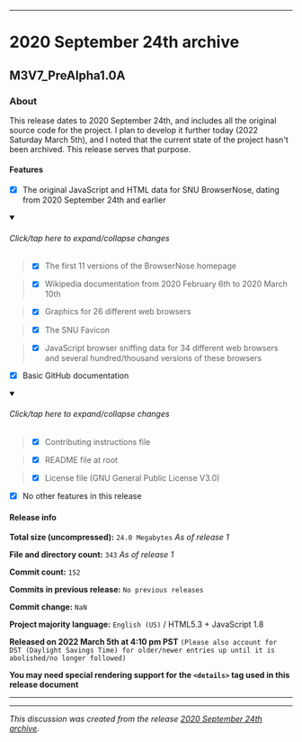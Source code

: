 ***

# 2020 September 24th archive

## M3V7_PreAlpha1.0A

### About

This release dates to 2020 September 24th, and includes all the original source code for the project. I plan to develop it further today (2022 Saturday March 5th), and I noted that the current state of the project hasn't been archived. This release serves that purpose.

#### Features

- [x] The original JavaScript and HTML data for SNU BrowserNose, dating from 2020 September 24th and earlier

<details open><summary><H6 lang="en">Click/tap here to expand/collapse changes</H6></summary>

> - [x] The first 11 versions of the BrowserNose homepage

> - [x] Wikipedia documentation from 2020 February 6th to 2020 March 10th

> - [x] Graphics for 26 different web browsers

> - [x] The SNU Favicon

> - [x] JavaScript browser sniffing data for 34 different web browsers and several hundred/thousand versions of these browsers

</details>

- [x] Basic GitHub documentation

<details open><summary><H6 lang="en">Click/tap here to expand/collapse changes</H6></summary>

> - [x] Contributing instructions file

> - [x] README file at root

> - [x] License file (GNU General Public License V3.0)

</details>

- [x] No other features in this release

#### Release info

**Total size (uncompressed):** `24.0 Megabytes` _As of release 1_

**File and directory count:** `343` _As of release 1_

**Commit count:** `152`

**Commits in previous release:** `No previous releases`

**Commit change:** `NaN`

**Project majority language:** `English (US)` / HTML5.3 + JavaScript 1.8

**Released on 2022 March 5th at 4:10 pm PST** `(Please also account for DST (Daylight Savings Time) for older/newer entries up until it is abolished/no longer followed)`

**You may need special rendering support for the `<details>` tag used in this release document**

***


<hr /><em>This discussion was created from the release <a href='https://github.com/seanpm2001/SNU_BrowserNose/releases/tag/M3V7_PreAlpha1.0A'>2020 September 24th archive</a>.</em>
